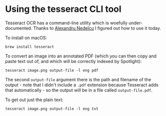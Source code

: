 # Using the tesseract CLI tool

Tesseract OCR has a command-line utility which is woefully under-documented. Thanks to [Alexandru Nedelcu](https://alexn.org/blog/2020/11/11/organize-index-screenshots-ocr-macos.html) I figured out how to use it today.

To install on macOS:

    brew install tesseract

To convert an image into an annotated PDF (which you can then copy and paste text out of, and which will be correctly indexed by Spotlight):

    tesseract image.png output-file -l eng pdf
    
The second `output-file` argument there is the path and filename of the output - note that I didn't include a `.pdf` extension because Tesseract adds that automatically - so the output will be in a file called `output-file.pdf`.

To get out just the plain text:

    tesseract image.png output-file -l eng txt
